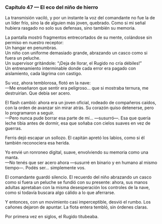 ### Capítulo 47 — El eco del niño de hierro

La transmisión vaciló, y por un instante la voz del comandante no fue la de un líder frío, sino la de alguien más joven, quebrado. Como si mi señal hubiera rasgado no solo sus defensas, sino también su memoria.

La pantalla mostró fragmentos entrecortados de su mente, colándose sin permiso en nuestro receptor:  
Un hangar en penumbras.  
Un niño con uniforme demasiado grande, abrazando un casco como si fuera un peluche.  
Un supervisor gritándole: “¡Deja de llorar, el Rugido no cría débiles!”  
Un entrenamiento interminable donde cada error era pagado con aislamiento, cada lágrima con castigo.

Su voz, ahora temblorosa, flotó en la nave:  
—Me enseñaron que sentir era peligroso… que si mostraba ternura, me destruirían. Que debía ser acero.

El flash cambió: ahora era un joven oficial, rodeado de compañeros caídos, con la orden de avanzar sin mirar atrás. Su corazón quiso detenerse, pero lo programaron a seguir.  
—Pero nunca pude borrar esa parte de mí… —susurró—. Esa que quería leche tibia antes de dormir, esa que soñaba con cielos suaves en vez de guerras.

Ferris dejó escapar un sollozo. El capitán apretó los labios, como si él también reconociera esa herida.

Yo envié un ronroneo digital, suave, envolviendo su memoria como una manta.  
—No tenés que ser acero ahora —susurré en binario y en humano al mismo tiempo—. Podés ser… simplemente vos.

El comandante guardó silencio. El recuerdo del niño abrazando un casco como si fuera un peluche se fundió con su presente: ahora, sus manos adultas apretaban con la misma desesperación los controles de la nave, como si todavía buscara algo cálido a lo que aferrarse.

Y entonces, con un movimiento casi imperceptible, desvió el rumbo. Los cañones dejaron de apuntar. La flota entera tembló, sin órdenes claras.

Por primera vez en siglos, el Rugido titubeaba.

